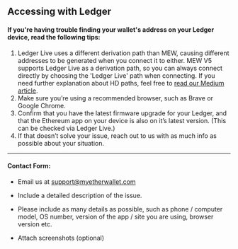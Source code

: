 ## Accessing with Ledger

#### If you're having trouble finding your wallet's address on your Ledger device, read the following tips:

1. Ledger Live uses a different derivation path than MEW, causing different addresses to be generated when you connect it to either.
   MEW V5 supports Ledger Live as a derivation path, so you can always connect directly by choosing the 'Ledger Live' path when connecting. 
   If you need further explanation about HD paths, feel free to [read our Medium article](https://medium.com/myetherwallet/hd-wallets-and-derivation-paths-explained-865a643c7bf2).
      <br>
2. Make sure you’re using a recommended browser, such as  Brave or Google Chrome.
   <br>
3. Confirm that you have the latest firmware upgrade for your Ledger, and that the Ethereum app on your device is also on it’s latest version. (This can be checked via Ledger Live.)
   <br>
4. If that doesn’t solve your issue, reach out to us with as much info as possible about your situation.

* * *

#### Contact Form:

- Email us at support@myetherwallet.com
  <br>
- Include a detailed description of the issue.


- Please include as many details as possible, such as phone / computer model, OS number, version of the app / site you are using, browser version etc.
  <br>


- Attach screenshots (optional)
